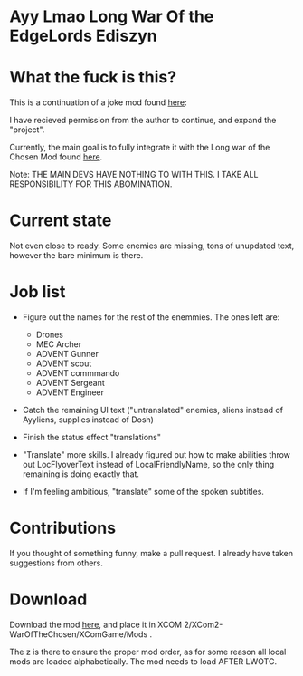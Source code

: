 # Ayy Lmao Long War Of the EdgeLords Ediszyn

# What the fuck is this?

This is a continuation of a joke mod found [here](https://steamcommunity.com/sharedfiles/filedetails/?id=1125601165&searchtext=ayy+lmao):

I have recieved permission from the author to continue, and expand the "project".

Currently, the main goal is to fully integrate it  with the Long war of the Chosen Mod found [here](https://github.com/long-war-2/lwotc).

Note: THE MAIN DEVS HAVE NOTHING TO WITH THIS. I TAKE ALL RESPONSIBILITY FOR THIS ABOMINATION.

# Current state

Not even close to ready. Some enemies are missing, tons of unupdated text, however the bare minimum is there.

# Job list
* Figure out the names for the rest of the enemmies. The ones left are:
       
  * Drones
  * MEC Archer    
  * ADVENT Gunner
  * ADVENT scout    
  * ADVENT commmando   
  * ADVENT Sergeant    
  * ADVENT Engineer
  
* Catch the remaining UI text ("untranslated" enemies, aliens instead of Ayyliens, supplies instead of Dosh)

* Finish the status effect "translations"

* "Translate" more skills. I already figured out how to make abilities throw out LocFlyoverText instead of LocalFriendlyName, so the only thing remaining is doing exactly that.

* If I'm feeling ambitious, "translate" some of the spoken subtitles.

# Contributions

If you thought of something funny, make a pull request. I already have taken suggestions from others.

# Download

Download the mod [here](https://www.dropbox.com/sh/j4oks7k798a740j/AADHsoQEemi8LEJzToojx18ya?dl=0), and place it in XCOM 2/XCom2-WarOfTheChosen/XComGame/Mods .

The z is there to ensure the proper mod order, as for some reason all local mods are loaded alphabetically. The mod needs to load AFTER LWOTC.
